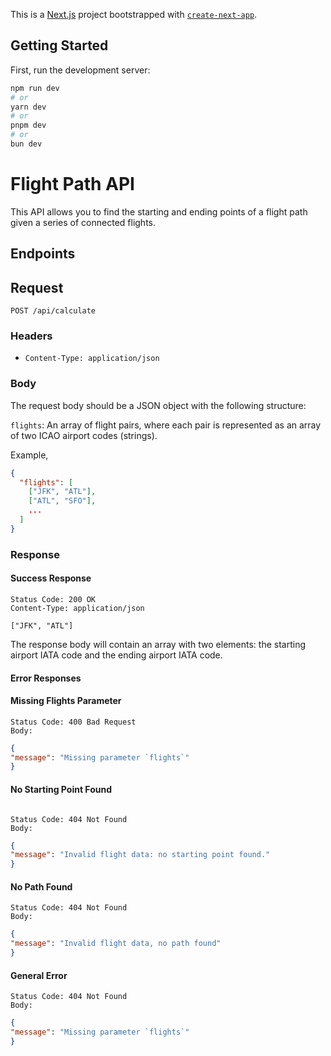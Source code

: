 This is a [Next.js](https://nextjs.org/) project bootstrapped with [`create-next-app`](https://github.com/vercel/next.js/tree/canary/packages/create-next-app).

## Getting Started

First, run the development server:

```bash
npm run dev
# or
yarn dev
# or
pnpm dev
# or
bun dev
```


# Flight Path API
This API allows you to find the starting and ending points of a flight path given a series of connected flights.

## Endpoints

## Request
`POST /api/calculate`
### Headers
- `Content-Type: application/json`

### Body

The request body should be a JSON object with the following structure:

`flights`: An array of flight pairs, where each pair is represented as an array of two ICAO airport codes (strings).

Example, 
```json
{
  "flights": [
    ["JFK", "ATL"],
    ["ATL", "SFO"],
    ...
  ]
}
```

### Response
#### Success Response

```
Status Code: 200 OK
Content-Type: application/json

["JFK", "ATL"]
```
The response body will contain an array with two elements: the starting airport IATA code and the ending airport IATA code.

#### Error Responses

#### Missing Flights Parameter
```
Status Code: 400 Bad Request
Body:
```
```json
{
"message": "Missing parameter `flights`"
}
```

#### No Starting Point Found
```

Status Code: 404 Not Found
Body:
```
```json
{
"message": "Invalid flight data: no starting point found."
}
```
#### No Path Found
```
Status Code: 404 Not Found
Body:
```

```json
{
"message": "Invalid flight data, no path found"
}
```
#### General Error
```
Status Code: 404 Not Found
Body:
```
```json
{
"message": "Missing parameter `flights`"
}
```
